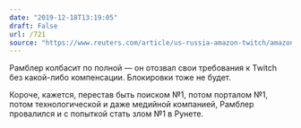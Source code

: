 ```yaml
---
date: "2019-12-18T13:19:05"
draft: False
url: /721
source: "https://www.reuters.com/article/us-russia-amazon-twitch/amazons-twitch-says-russian-firm-drops-suit-over-illegal-content-idUSKBN1YM13H"
---
```


Рамблер колбасит по полной — он отозвал свои требования к Twitch без какой-либо компенсации. Блокировки тоже не будет. 

Короче, кажется, перестав быть поиском №1, потом порталом №1, потом технологической и даже медийной компанией, Рамблер провалился и с попыткой стать злом №1 в Рунете.
